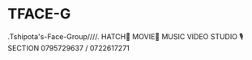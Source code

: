 # TFACE-G
.Tshipota's-Face-Group////.  HATCH🐣 MOVIE🎥 MUSIC VIDEO STUDIO 🎙️ SECTION  0795729637 / 0722617271
